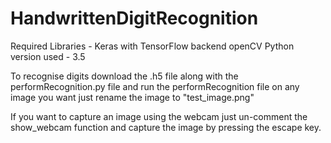 # HandwrittenDigitRecognition
Required Libraries -
Keras with TensorFlow backend
openCV
Python version used - 3.5

To recognise digits download the .h5 file along with the performRecognition.py file and run the performRecognition file on any image you want just rename the image to "test_image.png"

If you want to capture an image using the webcam just un-comment the show_webcam function and capture the image by pressing the escape key.
